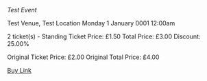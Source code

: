 *Test Event*

Test Venue, Test Location
Monday 1 January 0001 12:00am

2 ticket(s) - Standing
Ticket Price: £1.50
Total Price: £3.00
Discount: 25.00%

Original Ticket Price: £2.00
Original Total Price: £4.00

[Buy Link](https://www.twickets.live/app/block/test,2)